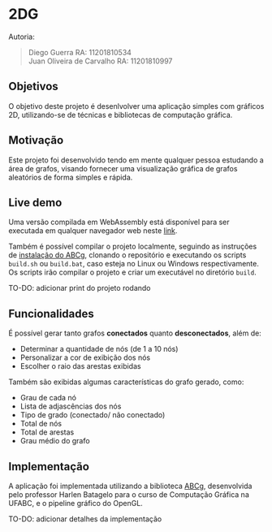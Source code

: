 # 2DG

Autoria:
> Diego Guerra RA: 11201810534\
> Juan Oliveira de Carvalho RA: 11201810997

## Objetivos
O objetivo deste projeto é desenlvolver uma aplicação simples com gráficos 2D, utilizando-se de técnicas e bibliotecas de computação gráfica.

## Motivação

Este projeto foi desenvolvido tendo em mente qualquer pessoa estudando a área de grafos, visando fornecer uma visualização gráfica de grafos aleatórios de forma simples e rápida.

## Live demo

Uma versão compilada em WebAssembly está disponível para ser executada em qualquer navegador web neste [link](https://juanocv.github.io/2DG/graph/).

Também é possível compilar o projeto localmente, seguindo as instruções de [instalação do ABCg](https://hbatagelo.github.io/cg/config.html), clonando o repositório e executando os scripts
```build.sh``` ou ```build.bat```, caso esteja no Linux ou Windows respectivamente. Os scripts irão compilar o projeto e criar um executável no diretório ```build```.

TO-DO: adicionar print do projeto rodando

## Funcionalidades

É possível gerar tanto grafos **conectados** quanto **desconectados**, além de:
-  Determinar a quantidade de nós (de 1 a 10 nós)
-  Personalizar a cor de exibição dos nós
-  Escolher o raio das arestas exibidas

Também são exibidas algumas características do grafo gerado, como:
-  Grau de cada nó
-  Lista de adjascências dos nós
-  Tipo de grado (conectado/ não conectado)
-  Total de nós
-  Total de arestas
-  Grau médio do grafo

## Implementação
A aplicação foi implementada utilizando a biblioteca [ABCg](https://github.com/hbatagelo/abcg), desenvolvida pelo professor Harlen Batagelo para o curso de Computação Gráfica na UFABC, e o pipeline gráfico do OpenGL.

TO-DO: adicionar detalhes da implementação
